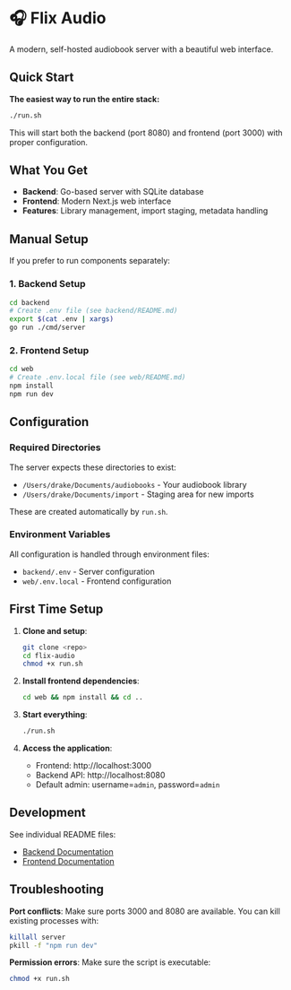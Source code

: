 # 🎧 Flix Audio

A modern, self-hosted audiobook server with a beautiful web interface.

## Quick Start

**The easiest way to run the entire stack:**

```bash
./run.sh
```

This will start both the backend (port 8080) and frontend (port 3000) with proper configuration.

## What You Get

- **Backend**: Go-based server with SQLite database
- **Frontend**: Modern Next.js web interface
- **Features**: Library management, import staging, metadata handling

## Manual Setup

If you prefer to run components separately:

### 1. Backend Setup
```bash
cd backend
# Create .env file (see backend/README.md)
export $(cat .env | xargs)
go run ./cmd/server
```

### 2. Frontend Setup
```bash
cd web
# Create .env.local file (see web/README.md)
npm install
npm run dev
```

## Configuration

### Required Directories
The server expects these directories to exist:
- `/Users/drake/Documents/audiobooks` - Your audiobook library
- `/Users/drake/Documents/import` - Staging area for new imports

These are created automatically by `run.sh`.

### Environment Variables
All configuration is handled through environment files:
- `backend/.env` - Server configuration
- `web/.env.local` - Frontend configuration

## First Time Setup

1. **Clone and setup**:
   ```bash
   git clone <repo>
   cd flix-audio
   chmod +x run.sh
   ```

2. **Install frontend dependencies**:
   ```bash
   cd web && npm install && cd ..
   ```

3. **Start everything**:
   ```bash
   ./run.sh
   ```

4. **Access the application**:
   - Frontend: http://localhost:3000
   - Backend API: http://localhost:8080
   - Default admin: username=`admin`, password=`admin`

## Development

See individual README files:
- [Backend Documentation](./backend/README.md)
- [Frontend Documentation](./web/README.md)

## Troubleshooting

**Port conflicts**: Make sure ports 3000 and 8080 are available. You can kill existing processes with:
```bash
killall server
pkill -f "npm run dev"
```

**Permission errors**: Make sure the script is executable:
```bash
chmod +x run.sh
```